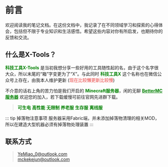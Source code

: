 # 前言

欢迎阅读我的笔记文档。在这份文档中，我记录了在不同领域学习和探索的心得体会，包括但不限于专业知识和生活感悟。希望这些内容对你有所启发，也期待你的反馈和交流。

## 什么是X-Tools？

<strong style="color:green;">科技工具X-Tools</strong> 是当初我想分享一些好用的工具随性起的名，由于这个名字很大众，所以末尾的“箱”字变更为了“X”。与此同时 <strong style="color:green;">科技工具X</strong> 这个名称也在微信公众号上存在，由我本人维护更新 (<strong style="color:#F08080;">现在比较懒更新比较慢</strong>)

不介意的话右上角的苦力怕是我们开启的 <strong style="color:green;">Minecraft服务器</strong>，闲的无聊 <strong><a href="https://tavernce.shop/" target="_blank" style="color:green; ">BetterMC服务器</a></strong> 欢迎您的加入，若下载缓慢可前往官网先进群下载。

> <strong style="color:green;">可生电</strong>  <strong style="color:green;">高性能</strong>    <strong style="color:green;">无限制</strong>  <strong style="color:green;">养老服</strong>  <strong style="color:green;">生存服</strong>  <strong style="color:green;">离线服</strong>
>
::: tip 掉落物注意事项
服务器采用Fabric端，并未添加掉落物清理的相关MOD，所以在建造大型机器必须有掉落物处理装置
:::

## 联系方式

> <YeMiao_0@outlook.com>  
> <mckekejun@outlook.com>
